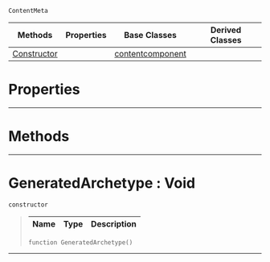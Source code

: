  `ContentMeta`

|Methods|Properties|Base Classes|Derived Classes|
|---|---|---|---|
|[Constructor](generatedarchetype.md#generatedarchetype-void)| |[contentcomponent](contentcomponent.md)| |


 #  Properties


---  
 #  Methods


---  
 #  GeneratedArchetype : Void

 `constructor`

> 
> |Name|Type|Description|
> |---|---|---|
> ```TS:Nada
> function GeneratedArchetype()
> ``` 


---  
 

 